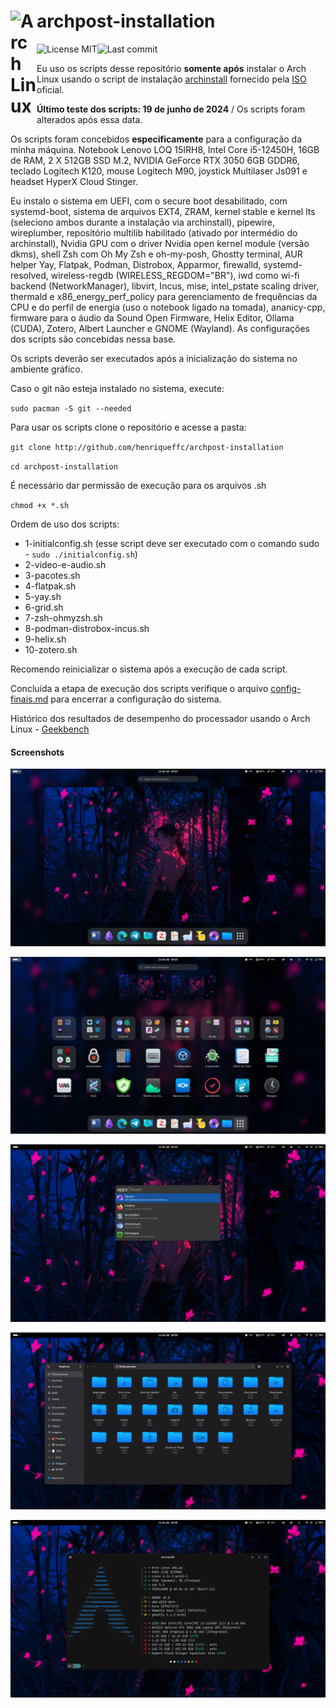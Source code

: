 # <img align="left" alt="Arch Linux" width="42px" src="https://cdn.jsdelivr.net/npm/simple-icons@6.23.0/icons/archlinux.svg" /> archpost-installation

[<img align="left" alt="License MIT" src="https://img.shields.io/github/license/henriqueffc/archpost-installation?style=flat-square" />](https://github.com/henriqueffc/archpost-installation/blob/main/LICENSE)
<img align="left" alt="Last commit" src="https://img.shields.io/github/last-commit/henriqueffc/archpost-installation?style=flat-square" />
<br>

Eu uso os scripts desse repositório **somente após** instalar o Arch Linux
usando o script de instalação
[archinstall](https://github.com/archlinux/archinstall) fornecido pela
[ISO](https://archlinux.org/download/) oficial.

**Último teste dos scripts: 19 de junho de 2024** / Os scripts foram alterados
após essa data.

Os scripts foram concebidos **especificamente** para a configuração da minha
máquina. Notebook Lenovo LOQ 15IRH8, Intel Core i5-12450H, 16GB de RAM, 2 X
512GB SSD M.2, NVIDIA GeForce RTX 3050 6GB GDDR6, teclado Logitech K120, mouse
Logitech M90, joystick Multilaser Js091 e headset HyperX Cloud Stinger.

Eu instalo o sistema em UEFI, com o secure boot desabilitado, com systemd-boot,
sistema de arquivos EXT4, ZRAM, kernel stable e kernel lts (seleciono ambos
durante a instalação via archinstall), pipewire, wireplumber, repositório
multilib habilitado (ativado por intermédio do archinstall), Nvidia GPU com o
driver Nvidia open kernel module (versão dkms), shell Zsh com Oh My Zsh e
oh-my-posh, Ghostty terminal, AUR helper Yay, Flatpak, Podman, Distrobox,
Apparmor, firewalld, systemd-resolved, wireless-regdb (WIRELESS_REGDOM="BR"),
iwd como wi-fi backend (NetworkManager), libvirt, Incus, mise, intel_pstate
scaling driver, thermald e x86_energy_perf_policy para gerenciamento de
frequências da CPU e do perfil de energia (uso o notebook ligado na tomada),
ananicy-cpp, firmware para o áudio da Sound Open Firmware, Helix Editor, Ollama
(CUDA), Zotero, Albert Launcher e GNOME (Wayland). As configurações dos scripts
são concebidas nessa base.

Os scripts deverão ser executados após a inicialização do sistema no ambiente
gráfico.

Caso o git não esteja instalado no sistema, execute:

`sudo pacman -S git --needed`

Para usar os scripts clone o repositório e acesse a pasta:

`git clone http://github.com/henriqueffc/archpost-installation`

`cd archpost-installation`

É necessário dar permissão de execução para os arquivos .sh

`chmod +x *.sh`

Ordem de uso dos scripts:

- 1-initialconfig.sh (esse script deve ser executado com o comando sudo -
  `sudo ./initialconfig.sh`)
- 2-video-e-audio.sh
- 3-pacotes.sh
- 4-flatpak.sh
- 5-yay.sh
- 6-grid.sh
- 7-zsh-ohmyzsh.sh
- 8-podman-distrobox-incus.sh
- 9-helix.sh
- 10-zotero.sh

Recomendo reinicializar o sistema após a execução de cada script.

Concluída a etapa de execução dos scripts verifique o arquivo
[config-finais.md](https://github.com/henriqueffc/archpost-installation/blob/main/config-finais.md)
para encerrar a configuração do sistema.

Histórico dos resultados de desempenho do processador usando o Arch Linux -
[Geekbench](https://browser.geekbench.com/user/430599)

#### Screenshots

![Tela 1](.github/screenshots/1.png)

![Tela 2](.github/screenshots/2.png)

![Tela 3](.github/screenshots/3.png)

![Tela 4](.github/screenshots/4.png)

![Tela 5](.github/screenshots/5.png)

